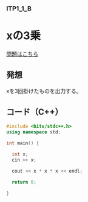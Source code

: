 ### ITP1_1_B

# xの3乗

  [問題はこちら](https://onlinejudge.u-aizu.ac.jp/courses/lesson/2/ITP1/1/ITP1_1_B)


## 発想

  xを3回掛けたものを出力する。


## コード（C++）

```cpp
#include <bits/stdc++.h>
using namespace std;

int main() {

  int x;
  cin >> x;

  cout << x * x * x << endl;

  return 0;

}
```
